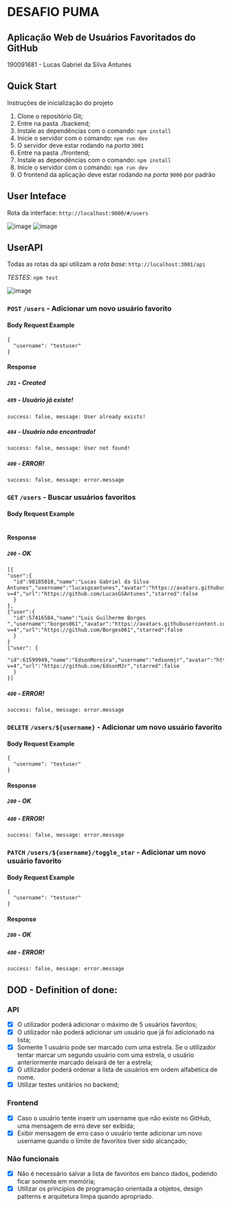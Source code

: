 # DESAFIO PUMA
## Aplicação Web de Usuários Favoritados do GitHub
190091681 - Lucas Gabriel da Silva Antunes

## Quick Start

Instruções de inicialização do projeto

1. Clone o repositório Git;
2. Entre na pasta ./backend;
3. Instale as dependências com o comando: `npm install`
4. Inicie o servidor com o comando: `npm run dev`
5. O servidor deve estar rodando na *porta* `3001`
6. Entre na pasta ./frontend;
7. Instale as dependências com o comando: `npm install`
8. Inicie o servidor com o comando: `npm run dev`
9. O frontend da aplicação deve estar rodando na *porta* `9000` por padrão

## User Inteface
Rota da interface: `http://localhost:9000/#/users`

![image](https://github.com/user-attachments/assets/93fb1924-a38e-464e-91d8-4ab64562f95b)
![image](https://github.com/user-attachments/assets/d3654f2a-1632-42f4-bee5-454740e3cf56)

## UserAPI
Todas as rotas da api utilizam a *rota base*: `http://localhost:3001/api`

*TESTES*: `npm test`

![image](https://github.com/user-attachments/assets/27666ce5-ecb5-4b6b-b243-e69c1e2e3b26)


### `POST` `/users` - Adicionar um novo usuário favorito

#### Body Request Example
```
{
  "username": "testuser"
}
```

#### Response
##### `201` - Created

##### `409` - Usuário já existe!
```
success: false, message: User already exists!
```

##### `404` - Usuário não encontrado!
```
success: false, message: User not found!
```


##### `400` - ERROR!
```
success: false, message: error.message
```

### `GET` `/users` - Buscar usuários favoritos

#### Body Request Example
```
```

#### Response
##### `200` - OK
```
[{
"user":{
  "id":98185010,"name":"Lucas Gabriel da Silva Antunes","username":"lucasgsantunes","avatar":"https://avatars.githubusercontent.com/u/98185010?v=4","url":"https://github.com/LucasGSAntunes","starred":false
  }
},
{"user":{
  "id":57416584,"name":"Luis Guilherme Borges ","username":"borges061","avatar":"https://avatars.githubusercontent.com/u/57416584?v=4","url":"https://github.com/Borges061","starred":false
  }
}
{"user": {
  "id":61599949,"name":"EdsonMoreira","username":"edsonmjr","avatar":"https://avatars.githubusercontent.com/u/61599949?v=4","url":"https://github.com/EdsonMJr","starred":false
  }
}]
```


##### `400` - ERROR!
```
success: false, message: error.message
```


### `DELETE` `/users/${username}` - Adicionar um novo usuário favorito

#### Body Request Example
```
{
  "username": "testuser"
}
```

#### Response
##### `200` - OK

##### `400` - ERROR!
```
success: false, message: error.message
```

### `PATCH` `/users/${username}/toggle_star` - Adicionar um novo usuário favorito

#### Body Request Example
```
{
  "username": "testuser"
}
```

#### Response
##### `200` - OK

##### `400` - ERROR!
```
success: false, message: error.message
```

## DOD - Definition of done:
### API
- [x] O utilizador poderá adicionar o máximo de 5 usuários favoritos;
- [x] O utilizador não poderá adicionar um usuário que já foi adicionado na lista;
- [x] Somente 1 usuário pode ser marcado com uma estrela. Se o utilizador tentar marcar um segundo usuário com uma estrela, o usuário anteriormente marcado deixará de ter a estrela;
- [x] O utilizador poderá ordenar a lista de usuários em ordem alfabética de nome.
- [x] Utilizar testes unitários no backend;
### Frontend
- [x] Caso o usuário tente inserir um username que não existe no GitHub, uma mensagem de erro deve ser exibida;
- [x] Exibir mensagem de erro caso o usuário tente adicionar um novo username quando o limite de favoritos tiver sido alcançado;

### Não funcionais
- [x] Não é necessário salvar a lista de favoritos em banco dados, podendo ficar somente em memória;
- [x] Utilizar os princípios de programação orientada a objetos, design patterns e arquitetura limpa quando apropriado.
